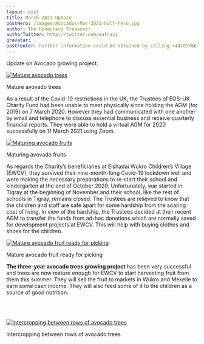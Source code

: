 ```yaml
---
layout: post
title: March 2021 Update 
postHero: /images/Avocados-Mar-2021-half-hero.jpg
author: The Honourary Treasurer
authorTwitter: http://twitter.com/eafrasi
gravatar:
postFooter: Further information could be obtained by calling +44(0)7867 727445 or at <a href="mailto:eosukcharityfund@gmail.com">eosukcharityfund@gmail.com</a>
---
```


Update on Avocado growing project.

<div class="bordered pull-left tiny">
	<a href="{{ base }}/images/Avocado-Mar-2021.jpg">
	  <img src="{{ base }}/images/Avocado-Mar-2021-small.jpg" alt="Mature avocado trees"
	  class="img-responsive center-block" />
  </a>
	<div class="caption text-center">
		<p>
			Mature avovado trees
		</p>
	</div>
</div>

As a result of the Covid-19 restrictions in the UK, the Trustees of EOS-UK Charity Fund had been unable to meet physically since holding the AGM (for 2019) on 7 March 2020. However they had communicated with one another by email and telephone to discuss essential business and receive quarterly financial reports. They were able to hold a virtual AGM for 2020 successfully on 11 March 2021 using Zoom.


<div class="bordered pull-left tiny">
	<a href="{{ base }}/images/Avocado-2.jpg">
	  <img src="{{ base }}/images/Avocado-2-small.jpg" alt="Maturing avocado fruits"
	  class="img-responsive center-block" />
  </a>
	<div class="caption text-center">
		<p>
			Maturing avovado fruits
		</p>
	</div>
</div>


As regards the Charity’s beneficiaries at Elshadai Wukro Children’s Village (EWCV), they survived their nine-month-long Covid-19 lockdown well and were making the necessary preparations to re-start their school and kindergarten at the end of October 2020. Unfortunately, war started in Tigray at the beginning of November and their school, like the rest of schools in Tigray, remains closed. The Trustees are relieved to know that the children and staff are safe apart for some hardship from the soaring cost of living. In view of the hardship, the Trustees decided at their recent AGM to transfer the funds from ad-hoc donations which are normally saved for development projects at EWCV. This will help with buying clothes and shoes for the children. 


<div class="bordered pull-left tiny">
	<a href="{{ base }}/images/Avocado-1.jpg">
	  <img src="{{ base }}/images/Avocado-1-small.jpg" alt="Mature avocado fruit ready for picking"
	  class="img-responsive center-block" />
  </a>
	<div class="caption text-center">
		<p>
			Mature avocado fruit ready for picking
		</p>
	</div>
</div>



**The three-year avocado trees growing project** has been very successful and trees are now mature enough for EWCV to start harvesting fruit from them this summer. They will sell the fruit to markets in Wukro and Mekelle to earn some cash income. They will also feed some of it to the children as a source of good nutrition.

<br /> <br />

<div class="bordered pull-left tiny">
	<a href="{{ base }}/images/Btn.avocads.jpg">
	  <img src="{{ base }}/images/Btn.avocados-small.jpg" alt="Intercropping between rows of avocado trees"
	  class="img-responsive center-block" />
  </a>
	<div class="caption text-center">
		<p>
			Intercropping between rows of avocado trees
		</p>
	</div>
</div>
